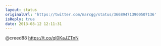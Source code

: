 ```yaml
---
layout: status
originalUrl: 'https://twitter.com/marcgg/status/366894713900507136'
isReply: true
date: 2013-08-12 12:11:31
---
```


@creed88 https://t.co/ql0KaJZTnN
